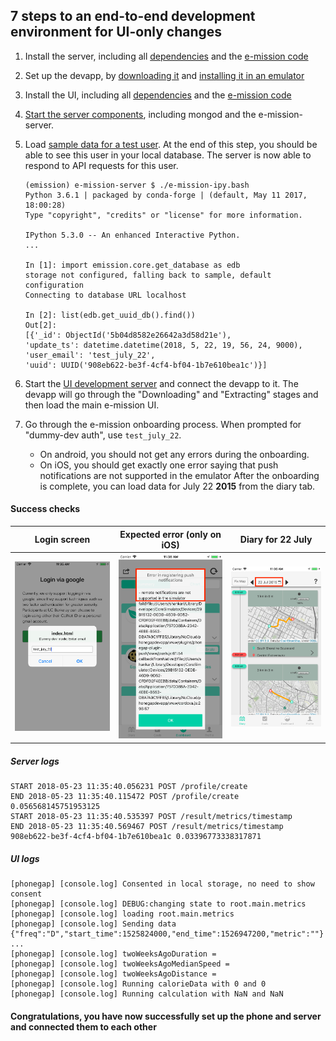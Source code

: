 7 steps to an end-to-end development environment for UI-only changes
---

1. Install the server, including all [dependencies](https://github.com/e-mission/e-mission-server#dependencies) and the [e-mission code](https://github.com/e-mission/e-mission-server#installupdate)
1. Set up the devapp, by [downloading it](https://github.com/e-mission/e-mission-devapp#download) and [installing it in an emulator](https://github.com/e-mission/e-mission-devapp#installing)
1. Install the UI, including all [dependencies](https://github.com/e-mission/e-mission-phone#dependencies) and the [e-mission code](https://github.com/e-mission/e-mission-phone#installation)
1. [Start the server components](https://github.com/e-mission/e-mission-server#development), including mongod and the e-mission-server.
1. Load [sample data for a test user](https://github.com/e-mission/e-mission-server#quick-start). At the end of this step, you should be able to see this user in your local database. The server is now able to respond to API requests for this user.

    ```
    (emission) e-mission-server $ ./e-mission-ipy.bash
    Python 3.6.1 | packaged by conda-forge | (default, May 11 2017, 18:00:28)
    Type "copyright", "credits" or "license" for more information.

    IPython 5.3.0 -- An enhanced Interactive Python.
    ...
    
    In [1]: import emission.core.get_database as edb
    storage not configured, falling back to sample, default configuration
    Connecting to database URL localhost

    In [2]: list(edb.get_uuid_db().find())
    Out[2]:
    [{'_id': ObjectId('5b04d8582e26642a3d58d21e'),
    'update_ts': datetime.datetime(2018, 5, 22, 19, 56, 24, 9000),
    'user_email': 'test_july_22',
    'uuid': UUID('908eb622-be3f-4cf4-bf04-1b7e610bea1c')}]
    ```
    
1. Start the [UI development server](https://github.com/e-mission/e-mission-phone#running) and connect the devapp to it. The devapp will go through the "Downloading" and "Extracting" stages and then load the main e-mission UI.
1. Go through the e-mission onboarding process. When prompted for "dummy-dev auth", use `test_july_22`.
    - On android, you should not get any errors during the onboarding.
    - On iOS, you should get exactly one error saying that push notifications are not supported in the emulator
After the onboarding is complete, you can load data for July 22 **2015** from the diary tab.

#### Success checks ####

| Login screen | Expected error (only on iOS) | Diary for 22 July |  
|--------------|-------------------------------------|-------------------|
| ![login screen test user](../../../assets/overview/quickstart/login_screen_test_user.png) | ![expected ios error](../../../assets/overview/quickstart/expected_ios_error.png) | ![Diary view success](../../../assets/overview/quickstart/diary_view_success.png) | 

##### Server logs #####

```
START 2018-05-23 11:35:40.056231 POST /profile/create
END 2018-05-23 11:35:40.115472 POST /profile/create  0.056568145751953125
START 2018-05-23 11:35:40.535397 POST /result/metrics/timestamp
END 2018-05-23 11:35:40.569467 POST /result/metrics/timestamp 908eb622-be3f-4cf4-bf04-1b7e610bea1c 0.03396773338317871
```

##### UI logs #####

```
[phonegap] [console.log] Consented in local storage, no need to show consent
[phonegap] [console.log] DEBUG:changing state to root.main.metrics
[phonegap] [console.log] loading root.main.metrics
[phonegap] [console.log] Sending data {"freq":"D","start_time":1525824000,"end_time":1526947200,"metric":""}
...
[phonegap] [console.log] twoWeeksAgoDuration =
[phonegap] [console.log] twoWeeksAgoMedianSpeed =
[phonegap] [console.log] twoWeeksAgoDistance =
[phonegap] [console.log] Running calorieData with 0 and 0
[phonegap] [console.log] Running calculation with NaN and NaN
```

#### Congratulations, you have now successfully set up the phone and server and connected them to each other ####
